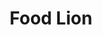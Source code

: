 ---
title: "Food Lion"
url: /hillsborough/food-lion-north-scotswood-boulevard/
shop: supermarket
---